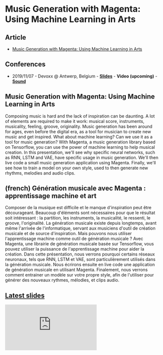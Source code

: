 # Music Generation with Magenta: Using Machine Learning in Arts

## Article

- [Music Generation with Magenta: Using Machine Learning in Arts](/articles/2019-10-15-music-generation-with-magenta)

## Conferences

- 2019/11/07 - Devoxx @ Antwerp, Belgium - <span class="icon icon-slideshare">**[Slides](https://dubreuia.github.io/alexandredubreuil.com/conferences/music-generation-with-magenta/music-generation-with-magenta-using-machine-learning-in-arts.html)** - <span class="icon icon-youtube">**Video (upcoming)** - <span class="icon icon-soundcloud">**[Sound](https://soundcloud.com/dubreuia/2019-11-07-devoxx-belgium-live-code?in=dubreuia/sets/generative-music)**</span>

## Music Generation with Magenta: Using Machine Learning in Arts

Composing music is hard and the lack of inspiration can be daunting. A lot of elements are required to make it work: musical score, instruments, musicality, feeling, groove, originality. Music generation has been around for ages, even before the digital era, as a tool for musician to create new music and get inspired. What about machine learning? Can we use it as a tool for music generation? With Magenta, a music generation library based on Tensorflow, you can use the power of machine learning to help musical creation. In this presentation, we'll see why specific neural networks, such as RNN, LSTM and VAE, have specific usage in music generation. We'll then live code a small music generation application using Magenta. Finally, we'll see how to train a model on your own style, used to then generate new rhythms, melodies and audio clips.

## (french) Génération musicale avec Magenta : apprentissage machine et art

Composer de la musique est difficile et le manque d'inspiration peut être décourageant. Beaucoup d'éléments sont nécessaires pour que le résultat soit intéressant : la partition, les instruments, la musicalité, le ressenti, le groove, l'originalité. La génération musicale existe depuis longtemps, avant même l'arrivée de l'informatique, servant aux musiciens d'outil de création musicale et de source d'inspiration. Mais pouvons nous utiliser l'apprentissage machine comme outil de génération musicale ? Avec Magenta, une librairie de génération musicale basée sur Tensorflow, vous pouvez utiliser la puissance de l'apprentissage machine pour aider la création. Dans cette présentation, nous verrons pourquoi certains réseaux neuronaux, tels que RNN, LSTM et VAE, sont particulièrement utilisés dans la génération musicale. Nous écrirons ensuite en live code une application de génération musicale en utilisant Magenta. Finalement, nous verrons comment entrainer un modèle sur votre propre style, afin de l'utiliser pour générer des nouveaux rythmes, mélodies, et clips audio.

## [Latest slides](https://alexandredubreuil.com/conferences/music-generation-with-magenta/music-generation-with-magenta-using-machine-learning-in-arts.html)

<iframe class="slides" src="https://alexandredubreuil.com/conferences/music-generation-with-magenta/music-generation-with-magenta-using-machine-learning-in-arts.html" frameborder="0"></iframe>

